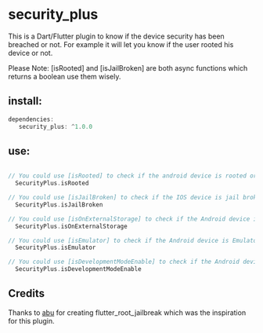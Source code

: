 # security_plus

This is a Dart/Flutter plugin to know if the device security has been breached or not. For example it will let you know if the user rooted his device or not.

Please Note: [isRooted] and [isJailBroken] are both async functions which returns a boolean use them wisely.

## install:
```dart
dependencies:
   security_plus: ^1.0.0
```

## use:

```dart

// You could use [isRooted] to check if the android device is rooted or not 
  SecurityPlus.isRooted

// You could use [isJailBroken] to check if the IOS device is jail broken or not 
  SecurityPlus.isJailBroken

// You could use [isOnExternalStorage] to check if the Android device is running your app on external storage or not 
  SecurityPlus.isOnExternalStorage

// You could use [isEmulator] to check if the Android device is Emulator or not 
  SecurityPlus.isEmulator

// You could use [isDevelopmentModeEnable] to check if the Android device is in Development mode or not 
  SecurityPlus.isDevelopmentModeEnable

```


## Credits

Thanks to [abu](https://github.com/abu0306) for creating flutter_root_jailbreak which was the inspiration for this plugin.